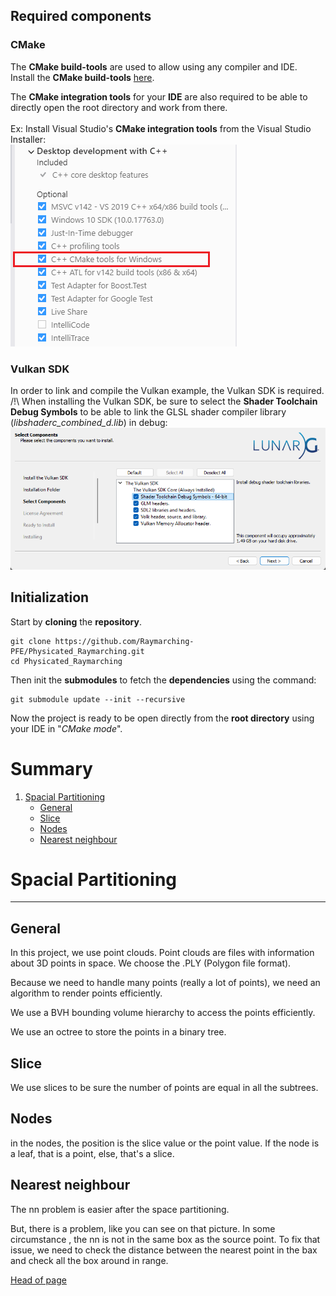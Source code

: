 ## Required components

### CMake
The **CMake build-tools** are used to allow using any compiler and IDE.\
Install the **CMake build-tools** [here](https://cmake.org/download/).

The **CMake integration tools** for your **IDE** are also required to be able to directly open the root directory and work from there.\
\
Ex: Install Visual Studio's **CMake integration tools** from the Visual Studio Installer:\
![VS_installCMake](Doc/Pictures/VS_install_CMakeIntegration.png)

### Vulkan SDK
In order to link and compile the Vulkan example, the Vulkan SDK is required.\
/!\ When installing the Vulkan SDK, be sure to select the **Shader Toolchain Debug Symbols** to be able to link the GLSL shader compiler library (_libshaderc_combined_d.lib_) in debug:
![VkSDK_install](Doc/Pictures/VulkanSDKInstall.png)

## Initialization

Start by **cloning** the **repository**.
```
git clone https://github.com/Raymarching-PFE/Physicated_Raymarching.git
cd Physicated_Raymarching
```

Then init the **submodules** to fetch the **dependencies** using the command:
```
git submodule update --init --recursive
```

Now the project is ready to be open directly from the **root directory** using your IDE in "_CMake mode_".
# Summary

1. [Spacial Partitioning](#spacial-partitioning)
   - [General](#general)
   - [Slice](#slice)
   - [Nodes](#nodes)
   - [Nearest neighbour](#nearest-neighbour)

# Spacial Partitioning

---

## General

In this project, we use point clouds.
Point clouds are files with information about 3D points in space.
We choose the .PLY (Polygon file format).

Because we need to handle many points (really a lot of points),
we need an algorithm to render points efficiently.

We use a BVH bounding volume hierarchy to access the points efficiently.

We use an octree to store the points in a binary tree.

## Slice

We use slices to be sure the number of points are equal in all the subtrees.

## Nodes

in the nodes, the position is the slice value or the point value.
If the node is a leaf, that is a point, else, that's a slice.

## Nearest neighbour

The nn problem is easier after the space partitioning.

But, there is a problem, like you can see on that picture.
In some circumstance , the nn is not in the same box as the source point.
To fix that issue, we need to check the distance between the nearest point 
in the bax and check all the box around in range.

[Head of page](#summary)
